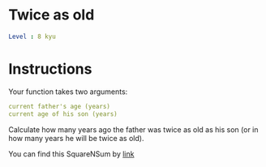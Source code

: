 # Twice as old

```yaml
Level : 8 kyu
```



# Instructions
Your function takes two arguments:

```yaml
current father's age (years)
current age of his son (years)
```

Сalculate how many years ago the father was twice as old as his son (or in how many years he will be twice as old).

You can find this SquareNSum by [link](https://www.codewars.com/kata/5b853229cfde412a470000d0/train/scala)